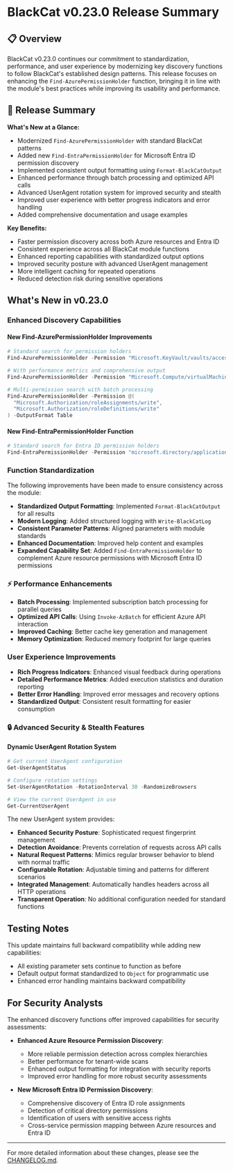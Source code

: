# BlackCat v0.23.0 Release Summary

## 📋 Overview

BlackCat v0.23.0 continues our commitment to standardization, performance, and user experience by modernizing key discovery functions to follow BlackCat's established design patterns. This release focuses on enhancing the `Find-AzurePermissionHolder` function, bringing it in line with the module's best practices while improving its usability and performance.

## 📝 Release Summary

**What's New at a Glance:**
* Modernized `Find-AzurePermissionHolder` with standard BlackCat patterns
* Added new `Find-EntraPermissionHolder` for Microsoft Entra ID permission discovery
* Implemented consistent output formatting using `Format-BlackCatOutput`
* Enhanced performance through batch processing and optimized API calls
* Advanced UserAgent rotation system for improved security and stealth
* Improved user experience with better progress indicators and error handling
* Added comprehensive documentation and usage examples

**Key Benefits:**
* Faster permission discovery across both Azure resources and Entra ID
* Consistent experience across all BlackCat module functions
* Enhanced reporting capabilities with standardized output options
* Improved security posture with advanced UserAgent management
* More intelligent caching for repeated operations
* Reduced detection risk during sensitive operations

## What's New in v0.23.0

### **Enhanced Discovery Capabilities**

#### **New Find-AzurePermissionHolder Improvements**
```powershell
# Standard search for permission holders
Find-AzurePermissionHolder -Permission "Microsoft.KeyVault/vaults/accessPolicies/write"

# With performance metrics and comprehensive output
Find-AzurePermissionHolder -Permission "Microsoft.Compute/virtualMachines/start/action" -OutputFormat JSON

# Multi-permission search with batch processing
Find-AzurePermissionHolder -Permission @(
  "Microsoft.Authorization/roleAssignments/write",
  "Microsoft.Authorization/roleDefinitions/write"
) -OutputFormat Table
```

#### **New Find-EntraPermissionHolder Function**
```powershell
# Standard search for Entra ID permission holders
Find-EntraPermissionHolder -Permission "microsoft.directory/applications/appRoles/update"

```

### **Function Standardization**

The following improvements have been made to ensure consistency across the module:

- **Standardized Output Formatting**: Implemented `Format-BlackCatOutput` for all results
- **Modern Logging**: Added structured logging with `Write-BlackCatLog`
- **Consistent Parameter Patterns**: Aligned parameters with module standards
- **Enhanced Documentation**: Improved help content and examples
- **Expanded Capability Set**: Added `Find-EntraPermissionHolder` to complement Azure resource permissions with Microsoft Entra ID permissions

### ⚡ **Performance Enhancements**

- **Batch Processing**: Implemented subscription batch processing for parallel queries
- **Optimized API Calls**: Using `Invoke-AzBatch` for efficient Azure API interaction
- **Improved Caching**: Better cache key generation and management
- **Memory Optimization**: Reduced memory footprint for large queries

### **User Experience Improvements**

- **Rich Progress Indicators**: Enhanced visual feedback during operations
- **Detailed Performance Metrics**: Added execution statistics and duration reporting
- **Better Error Handling**: Improved error messages and recovery options
- **Standardized Output**: Consistent result formatting for easier consumption

### 🔒 **Advanced Security & Stealth Features**

#### **Dynamic UserAgent Rotation System**
```powershell
# Get current UserAgent configuration
Get-UserAgentStatus

# Configure rotation settings
Set-UserAgentRotation -RotationInterval 30 -RandomizeBrowsers

# View the current UserAgent in use
Get-CurrentUserAgent
```

The new UserAgent system provides:

- **Enhanced Security Posture**: Sophisticated request fingerprint management
- **Detection Avoidance**: Prevents correlation of requests across API calls
- **Natural Request Patterns**: Mimics regular browser behavior to blend with normal traffic
- **Configurable Rotation**: Adjustable timing and patterns for different scenarios
- **Integrated Management**: Automatically handles headers across all HTTP operations
- **Transparent Operation**: No additional configuration needed for standard functions

## Testing Notes

This update maintains full backward compatibility while adding new capabilities:

- All existing parameter sets continue to function as before
- Default output format standardized to `Object` for programmatic use
- Enhanced error handling maintains backward compatibility

## For Security Analysts

The enhanced discovery functions offer improved capabilities for security assessments:

- **Enhanced Azure Resource Permission Discovery**:
  - More reliable permission detection across complex hierarchies
  - Better performance for tenant-wide scans
  - Enhanced output formatting for integration with security reports
  - Improved error handling for more robust security assessments

- **New Microsoft Entra ID Permission Discovery**:
  - Comprehensive discovery of Entra ID role assignments
  - Detection of critical directory permissions
  - Identification of users with sensitive access rights
  - Cross-service permission mapping between Azure resources and Entra ID

---

For more detailed information about these changes, please see the [CHANGELOG.md](CHANGELOG.md).
